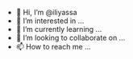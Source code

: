 - 👋 Hi, I’m @iliyassa
- 👀 I’m interested in ...
- 🌱 I’m currently learning ...
- 💞️ I’m looking to collaborate on ...
- 📫 How to reach me ...

<!---
iliyassa/iliyassa is a ✨ special ✨ repository because its `README.md` (this file) appears on your GitHub profile.
You can click the Preview link to take a look at your changes.
--->
